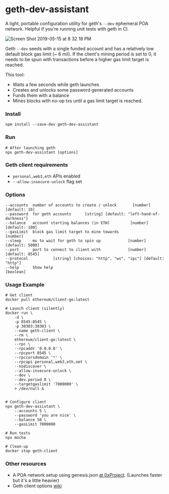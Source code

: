 # geth-dev-assistant

A light, portable configuration utility for geth's `--dev` ephemeral POA network.
Helpful if you're running unit tests with geth in CI. 

![Screen Shot 2019-05-15 at 8 32 18 PM](https://user-images.githubusercontent.com/7332026/57824681-b3414900-7750-11e9-97b7-a0ef6008dec7.png)

Geth `--dev` seeds with a single funded account and has a relatively low default block gas limit
(~ 6 mil). If the client's mining period is set to 0, it needs to be spun with transactions
before a higher gas limit target is reached.

This tool:

+ Waits a few seconds while geth launches
+ Creates and unlocks some password generated accounts
+ Funds them with a balance
+ Mines blocks with no-op txs until a gas limit target is reached.

### Install
```shell
npm install --save-dev geth-dev-assistant
```
### Run
```shell
# After launching geth 
npx geth-dev-assistant [options]
```

### Geth client requirements

+ `personal,web3,eth` APIs enabled
+ `--allow-insecure-unlock` flag set

### Options

```
--accounts  number of accounts to create / unlock       [number] [default: 10]
--password  for geth accounts      [string] [default: "left-hand-of-darkness"]
--balance   account starting balances (in ETH)         [number] [default: 100]
--gasLimit  block gas limit target to mine towards                    [number]
--sleep     ms to wait for geth to spin up            [number] [default: 5000]
--port      port to connect to client with            [number] [default: 8545]
--protocol           [string] [choices: "http", "ws", "ipc"] [default: "http"]
--help      Show help                                                [boolean]
```

### Usage Example
```shell
# Get client
docker pull ethereum/client-go:latest

# Launch client (silently)
docker run \
    -d \
    -p 8545:8545 \
    -p 30303:30303 \
    --name geth-client \
    --rm \
    ethereum/client-go:latest \
    --rpc \
    --rpcaddr '0.0.0.0' \
    --rpcport 8545 \
    --rpccorsdomain '*' \
    --rpcapi personal,web3,eth,net \
    --nodiscover \
    --allow-insecure-unlock \
    --dev \
    --dev.period 0 \
    --targetgaslimit '7000000' \
    > /dev/null &


# Configure client
npx geth-dev-assistant \
    --accounts 5 \
    --password 'you are nice' \
    --balance 50 \
    --gasLimit 7000000

# Run tests
npx mocha

# Clean-up
docker stop geth-client
```

### Other resources
+ A POA network setup using genesis.json [at 0xProject](https://github.com/0xProject/0x-monorepo/blob/development/packages/devnet/genesis.json). (Launches faster but it's a little heavier)
+ Geth client options [wiki](https://github.com/ethereum/go-ethereum/wiki/Command-Line-Options)
